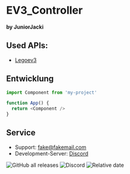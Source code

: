 # EV3_Controller
**by JuniorJacki**
## Used APIs:
- [Legoev3](https://github.com/BrianPeek/legoev3)

## Entwicklung

```javascript
import Component from 'my-project'

function App() {
  return <Component />
}
```


## Service
- Support: fake@fakemail.com
- Development-Server: [Discord](https://discord.gg/pf4FaBXtX7)


![GitHub all releases](https://img.shields.io/github/downloads/JuniorJacki/EV3-Controller/total?label=Downloads&logo=GITHUB&logoColor=%23ff0000) 
![Discord](https://img.shields.io/discord/897018883452571669?label=Discord&logo=Discord)
![Relative date](https://img.shields.io/date/1633930171?label=Letztes%20Update&logo=CLockify)


